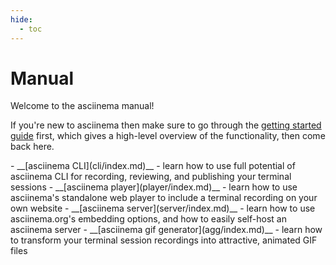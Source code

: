 ```yaml
---
hide:
  - toc
---
```


# Manual

Welcome to the asciinema manual!

If you're new to asciinema then make sure to go through the [getting started
guide](../getting-started.md) first, which gives a high-level overview of the
functionality, then come back here.

<div class="grid cards" markdown>
- __[asciinema CLI](cli/index.md)__ - learn how to use full potential of asciinema CLI for recording, reviewing, and publishing your terminal sessions
- __[asciinema player](player/index.md)__ - learn how to use asciinema's standalone web player to include a terminal recording on your own website
- __[asciinema server](server/index.md)__ - learn how to use asciinema.org's embedding options, and how to easily self-host an asciinema server
- __[asciinema gif generator](agg/index.md)__ - learn how to transform your terminal session recordings into attractive, animated GIF files
</div>
